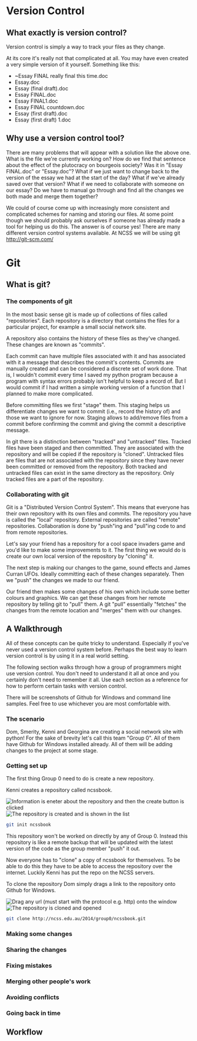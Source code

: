 # Version Control
## What exactly is version control?
Version control is simply a way to track your files as they change. 

At its core it's really not that complicated at all.
You may have even created a very simple version of it yourself.
Something like this:

  * ~Essay FINAL really final this time.doc
  * Essay.doc
  * Essay (final draft).doc
  * Essay FINAL.doc
  * Essay FINAL1.doc
  * Essay FINAL countdown.doc
  * Essay (first draft).doc
  * Essay (first draft) 1.doc

## Why use a version control tool?
There are many problems that will appear with a solution like the above one.
What is the file we're currently working on?
How do we find that sentence about the effect of the plutocracy on bourgeois society? Was it in "Essay FINAL.doc" or "Essay.doc"?
What if we just want to change back to the version of the essay we had at the start of the day? What if we've already saved over that version?
What if we need to collaborate with someone on our essay? Do we have to manual go through and find all the changes we both made and merge them together?

We could of course come up with increasingly more consistent and complicated schemes for naming and storing our files.
At some point though we should probably ask ourselves if someone has already made a tool for helping us do this.
The answer is of course yes! There are many different version control systems available.
At NCSS we will be using git <http://git-scm.com/>


# Git
## What is git?
### The components of git
<!--- It would be helpful to have a diagram that summarises this section --->

In the most basic sense git is made up of collections of files called "repositories".
Each repository is a directory that contains the files for a particular project, for example a small social network site.

A repository also contains the history of these files as they've changed.
These changes are known as "commits".

Each commit can have multiple files associated with it and has associated with it a message that describes the commit's contents.
Commits are manually created and can be considered a discrete set of work done.
That is, I wouldn't commit every time I saved my python program because a program with syntax errors probably isn't helpful to keep a record of.
But I would commit if I had written a simple working version of a function that I planned to make more complicated.

Before committing files we first "stage" them.
This staging helps us differentiate changes we want to commit (i.e., record the history of) and those we want to ignore for now.
Staging allows to add/remove files from a commit before confirming the commit and giving the commit a descriptive message.

In git there is a distinction between "tracked" and "untracked" files.
Tracked files have been staged and then committed.
They are associated with the repository and will be copied if the repository is "cloned".
Untracked files are files that are not associated with the repository since they have never been committed or removed from the repository.
Both tracked and untracked files can exist in the same directory as the repository. Only tracked files are a part of the repository.

### Collaborating with git
<!--- This section should also have a diagram --->

Git is a "Distributed Version Control System".
This means that everyone has their own repository with its own files and commits.
The repository you have is called the "local" repository. External repositories are called "remote" repositories.
Collaboration is done by "push"ing and "pull"ing code to and from remote repositories.

Let's say your friend has a repository for a cool space invaders game and you'd like to make some improvements to it.
The first thing we would do is create our own local version of the repository by "cloning" it.

The next step is making our changes to the game, sound effects and James Curran UFOs.
Ideally committing each of these changes separately.
Then we "push" the changes we made to our friend.

Our friend then makes some changes of his own which include some better colours and graphics.
We can get these changes from her remote repository by telling git to "pull" them.
A git "pull" essentially "fetches" the changes from the remote location and "merges" them with our changes.

## A Walkthrough
All of these concepts can be quite tricky to understand.
Especially if you've never used a version control system before.
Perhaps the best way to learn version control is by using it in a real world setting.

The following section walks through how a group of programmers might use version control.
You don't need to understand it all at once and you certainly don't need to remember it all.
Use each section as a reference for how to perform certain tasks with version control.

There will be screenshots of Github for Windows and command line samples.
Feel free to use whichever you are most comfortable with.

### The scenario
Dom, Smerity, Kenni and Georgina are creating a social network site with python!
For the sake of brevity let's call this team "Group 0".
All of them have Github for Windows installed already.
All of them will be adding changes to the project at some stage.

### Getting set up
The first thing Group 0 need to do is create a new repository.

<!---
I don't know if we want to use Github or Bitbucket as opposed to a vanilla git repo
I'm inclined to avoid Github and Bitbucket to avoid having to create/manage accounts for those services.
  - Kenni
--->

Kenni creates a repository called ncssbook.

<!--- Screenshot of GfW repo creation --->
![Information is eneter about the repository and then the create button is clicked](images/create-gw.png "Creating a repository")
![The repository is created and is shown in the list](images/created-gw.png "The repository has been created")

```bash
git init ncssbook
```

This repository won't be worked on directly by any of Group 0.
Instead this repository is like a remote backup that will be updated with the latest version of the code as the group member "push" it out.

<!--- Diagram of the relationship between the repos --->


Now everyone has to "clone" a copy of ncssbook for themselves.
To be able to do this they have to be able to access the repository over the internet.
Luckily Kenni has put the repo on the NCSS servers.

To clone the repository Dom simply drags a link to the repository onto Github for Windows.

<!--- Screenshot of GfW repo cloning --->
![Drag any url (must start with the protocol e.g. `http`) onto the window](images/clone-gw.png "Clone the repository")
![The repository is cloned and opened](images/cloned-gw.png "The repository is cloned")

```bash
git clone http://ncss.edu.au/2014/group0/ncssbook.git
```


### Making some changes

<!---
Creating new files
Staging/tracking files
  git add <file>

Checking the changes/commit
  git diff <file>
  git status

Committing changes
  git commit
--->


### Sharing the changes

<!---
Pushing the changes
  git push

Pulling the changes
  git pull
--->


### Fixing mistakes

<!---
Unstaging files
  git reset HEAD

Untracking files
  git rm --cached <file>
Completely remove file
  git rm <file>

Undo the last commit 
  git reset --soft HEAD^

Fixing the previous commit
  git add <file> 
  git commit --amend

Why it's a bad idea to try and change the remote repo's history
--->


### Merging other people's work

<!---
Situations where we can't push due to changes to the remote repo
  git push

Merge conflict
  git pull
Make changes to fix conflict
  git merge
--->


### Avoiding conflicts

<!---
Why branches?

Create a new branch
  git branch <branch>

Changing branch
  git checkout <branch> 

Merging branches
  git checkout <branch-to-merge-into>
  git merge <branch-to-merge>
---> 


### Going back in time

<!---
Viewing old commits
  git log

Labelling commits
  git tag

Stashing changes temporarily
  git stash
Quick changes
  git pop

Viewing old files
  git diff <commit-a> <commit-b>

Revert to previous commit
  git reset --hard

Revert to old commit
  git revert <commit>
--->

## Workflow
<!--- A digram explaining the stage/commit/pull/push workflow --->
